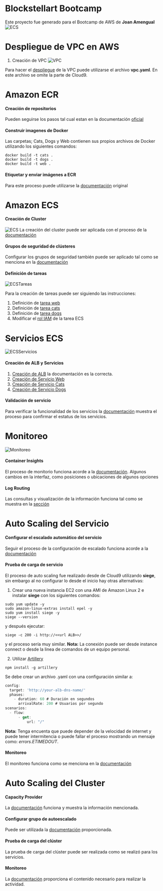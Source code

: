 # Blockstellart Bootcamp
Este proyecto fue generado para el Bootcamp de AWS de **Joan Amengual**
![ECS](./Images/Arquitectura%20ECS.jpg)

# Despliegue de VPC en AWS

1. Creación de VPC
![VPC](./Images/VPC.jpg)

Para hacer el [despliegue](https://catalog.us-east-1.prod.workshops.aws/workshops/8c9036a7-7564-434c-b558-3588754e21f5/en-US/02-setup/02-createaccount/01-stackdeploy) de la VPC puede utilizarse el archivo **vpc.yaml**. En este archivo se omite la parte de Cloud9.

# Amazon ECR

#### Creación de repositorios
Pueden seguirse los pasos tal cual estan en la documentación [oficial](https://catalog.us-east-1.prod.workshops.aws/workshops/8c9036a7-7564-434c-b558-3588754e21f5/en-US/03-console/03-ecr/create)


#### Construir imagenes de Docker
Las carpetas; Cats, Dogs y Web contienen sus propios archivos de Docker utilizando los siguientes comandos:
```
docker build -t cats .
docker build -t dogs .
docker build -t web .
```
#### Etiquetar y enviar imágenes a ECR
Para este proceso puede utilizarse la [documentación](https://catalog.us-east-1.prod.workshops.aws/workshops/8c9036a7-7564-434c-b558-3588754e21f5/en-US/03-console/03-ecr/push) original


# Amazon ECS

#### Creación de Cluster
![ECS](./Images/ECS%20Cluster.jpg)
La creación del cluster puede ser aplicada con el proceso de la [documentación](https://catalog.us-east-1.prod.workshops.aws/workshops/8c9036a7-7564-434c-b558-3588754e21f5/en-US/03-console/04-ecs/01-cluster/create)

#### Grupos de seguridad de clústeres
Configurar los grupos de seguridad también puede ser aplicado tal como se menciona en la [documentación](https://catalog.us-east-1.prod.workshops.aws/workshops/8c9036a7-7564-434c-b558-3588754e21f5/en-US/03-console/04-ecs/01-cluster/asg)

#### Definición de tareas
![ECSTareas](./Images/ECS%20Tareas.jpg)

Para la creación de tareas puede ser siguiendo las instrucciones:
1. Definición de [tarea web](https://catalog.us-east-1.prod.workshops.aws/workshops/8c9036a7-7564-434c-b558-3588754e21f5/en-US/03-console/04-ecs/02-taskdef/web)
2. Definición de [tarea cats](https://catalog.us-east-1.prod.workshops.aws/workshops/8c9036a7-7564-434c-b558-3588754e21f5/en-US/03-console/04-ecs/02-taskdef/cats)
3. Definición de [tarea dogs](https://catalog.us-east-1.prod.workshops.aws/workshops/8c9036a7-7564-434c-b558-3588754e21f5/en-US/03-console/04-ecs/02-taskdef/dogs)
4. Modificar el [rol IAM](https://catalog.us-east-1.prod.workshops.aws/workshops/8c9036a7-7564-434c-b558-3588754e21f5/en-US/03-console/04-ecs/02-taskdef/iam) de la tarea ECS


# Servicios ECS
![ECSServicios](./Images/ECS%20Servicios.jpg)

#### Creación de ALB y Servicios
1. [Creación de ALB](https://catalog.us-east-1.prod.workshops.aws/workshops/8c9036a7-7564-434c-b558-3588754e21f5/en-US/03-console/04-ecs/03-service/alb) la documentación es la correcta.
2. [Creación de Servicio Web](https://catalog.us-east-1.prod.workshops.aws/workshops/8c9036a7-7564-434c-b558-3588754e21f5/en-US/03-console/04-ecs/03-service/web)
3. [Creación de Servicio Cats](https://catalog.us-east-1.prod.workshops.aws/workshops/8c9036a7-7564-434c-b558-3588754e21f5/en-US/03-console/04-ecs/03-service/cats)
4. [Creación de Servicio Dogs](https://catalog.us-east-1.prod.workshops.aws/workshops/8c9036a7-7564-434c-b558-3588754e21f5/en-US/03-console/04-ecs/03-service/dogs)

#### Validación de servicio
Para verificar la funcionalidad de los servicios la [documentación](https://catalog.us-east-1.prod.workshops.aws/workshops/8c9036a7-7564-434c-b558-3588754e21f5/en-US/03-console/04-ecs/check) muestra el proceso para confirmar el estatus de los servicios.


# Monitoreo
![Monitoreo](./Images/Monitoreo.jpg)

#### Container Insights
El proceso de monitorio funciona acorde a la [documentación](https://catalog.us-east-1.prod.workshops.aws/workshops/8c9036a7-7564-434c-b558-3588754e21f5/en-US/03-console/05-monitoring/01-insights). Algunos cambios en la interfaz, como posiciones o ubicaciones de algunos opciones

#### Log Routing
Las consultas y visualización de la información funciona tal como se muestra en la [sección](https://catalog.us-east-1.prod.workshops.aws/workshops/8c9036a7-7564-434c-b558-3588754e21f5/en-US/03-console/05-monitoring/02-firelens)

# Auto Scaling del Servicio

#### Configurar el escalado automático del servicio
Seguir el proceso de la configuración de escalado funciona acorde a la [documentación](https://catalog.us-east-1.prod.workshops.aws/workshops/8c9036a7-7564-434c-b558-3588754e21f5/en-US/03-console/07-autoscale/01-service/config)


#### Prueba de carga de servicio
El proceso de auto scaling fue realizado desde de Cloud9 utilizando **siege**, sin embargo al no configurar lo desde el inicio hay otras alternativas:
1. Crear una nueva instancia EC2 con una AMI de Amazon Linux 2 e instalar **siege** con los siguientes comandos:
```
sudo yum update -y
sudo amazon-linux-extras install epel -y
sudo yum install siege -y
siege --version
```

y después ejecutar:
```
siege -c 200 -i http://<<url ALB>>/
```
y el proceso sería muy similar.
**Nota:** La conexión puede ser desde instance connect o desde la linea de comandos de un equipo personal.

2. Utilizar [Artillery](https://www.npmjs.com/package/artillery)

```
npm install -g artillery
```
Se debe crear un archivo .yaml con una configuración similar a:
``` js
config:
  target: 'http://your-alb-dns-name/'
  phases:
    - duration: 60 # Duración en segundos
      arrivalRate: 200 # Usuarios por segundo
scenarios:
  - flow:
      - get:
          url: "/"

```

**Nota:** Tenga encuenta que puede depender de la velocidad de internet y puede tener intermitencia o puede fallar el proceso mostrando un mensaje como: *errors.ETIMEDOUT*.


#### Monitoreo
El monitoreo funciona como se menciona en la [documentación](https://catalog.us-east-1.prod.workshops.aws/workshops/8c9036a7-7564-434c-b558-3588754e21f5/en-US/03-console/07-autoscale/01-service/monitoring)


# Auto Scaling del Cluster

#### Capacity Provider
La [documentación](https://catalog.us-east-1.prod.workshops.aws/workshops/8c9036a7-7564-434c-b558-3588754e21f5/en-US/03-console/07-autoscale/02-cluster/capacityprovider) funciona y muestra la información mencionada.

#### Configurar grupo de autoescalado
Puede ser utilizada la [documentación](https://catalog.us-east-1.prod.workshops.aws/workshops/8c9036a7-7564-434c-b558-3588754e21f5/en-US/03-console/07-autoscale/02-cluster/asg) proporcionada.

#### Prueba de carga del clúster
La prueba de carga del clúster puede ser realizada como se realizó para los servicios.

#### Monitoreo
La [documentación](https://catalog.us-east-1.prod.workshops.aws/workshops/8c9036a7-7564-434c-b558-3588754e21f5/en-US/03-console/07-autoscale/02-cluster/monitoring) proporciona el contenido necesario para realizar la actividad.
